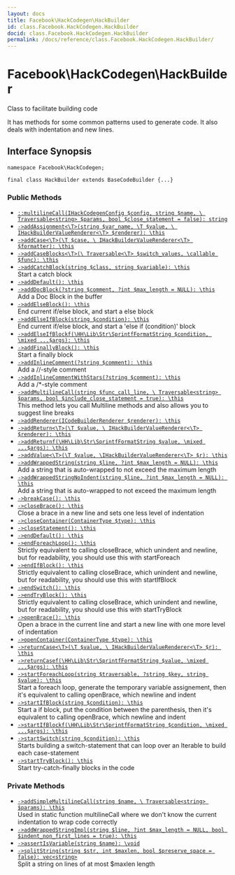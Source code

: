 ```yaml
---
layout: docs
title: Facebook\HackCodegen\HackBuilder
id: class.Facebook.HackCodegen.HackBuilder
docid: class.Facebook.HackCodegen.HackBuilder
permalink: /docs/reference/class.Facebook.HackCodegen.HackBuilder/
---
```

# Facebook\\HackCodegen\\HackBuilder




Class to facilitate building code




It has methods for some common patterns
used to generate code. It also deals with indentation and new lines.




## Interface Synopsis




``` Hack
namespace Facebook\HackCodegen;

final class HackBuilder extends BaseCodeBuilder {...}
```




### Public Methods




* [` ::multilineCall(IHackCodegenConfig $config, string $name, \ Traversable<string> $params, bool $close_statement = false): string `](<class.Facebook.HackCodegen.HackBuilder.multilineCall.md>)
* [` ->addAssignment<\T>(string $var_name, \T $value, \ IHackBuilderValueRenderer<\T> $renderer): \this `](<class.Facebook.HackCodegen.HackBuilder.addAssignment.md>)
* [` ->addCase<\T>(\T $case, \ IHackBuilderValueRenderer<\T> $formatter): \this `](<class.Facebook.HackCodegen.HackBuilder.addCase.md>)
* [` ->addCaseBlocks<\T>(\ Traversable<\T> $switch_values, \callable $func): \this `](<class.Facebook.HackCodegen.HackBuilder.addCaseBlocks.md>)
* [` ->addCatchBlock(string $class, string $variable): \this `](<class.Facebook.HackCodegen.HackBuilder.addCatchBlock.md>)\
  Start a catch block
* [` ->addDefault(): \this `](<class.Facebook.HackCodegen.HackBuilder.addDefault.md>)
* [` ->addDocBlock(?string $comment, ?int $max_length = NULL): \this `](<class.Facebook.HackCodegen.HackBuilder.addDocBlock.md>)\
  Add a Doc Block in the buffer
* [` ->addElseBlock(): \this `](<class.Facebook.HackCodegen.HackBuilder.addElseBlock.md>)\
  End current if/else block, and start a else block
* [` ->addElseIfBlock(string $condition): \this `](<class.Facebook.HackCodegen.HackBuilder.addElseIfBlock.md>)\
  End current if/else block, and start a 'else if (condition)' block
* [` ->addElseIfBlockf(\HH\Lib\Str\SprintfFormatString $condition, \mixed ...$args): \this `](<class.Facebook.HackCodegen.HackBuilder.addElseIfBlockf.md>)
* [` ->addFinallyBlock(): \this `](<class.Facebook.HackCodegen.HackBuilder.addFinallyBlock.md>)\
  Start a finally block
* [` ->addInlineComment(?string $comment): \this `](<class.Facebook.HackCodegen.HackBuilder.addInlineComment.md>)\
  Add a //-style comment
* [` ->addInlineCommentWithStars(?string $comment): \this `](<class.Facebook.HackCodegen.HackBuilder.addInlineCommentWithStars.md>)\
  Add a /*-style comment
* [` ->addMultilineCall(string $func_call_line, \ Traversable<string> $params, bool $include_close_statement = true): \this `](<class.Facebook.HackCodegen.HackBuilder.addMultilineCall.md>)\
  This method lets you call Multiline methods and also allows you to
  suggest line breaks
* [` ->addRenderer(ICodeBuilderRenderer $renderer): \this `](<class.Facebook.HackCodegen.HackBuilder.addRenderer.md>)
* [` ->addReturn<\T>(\T $value, \ IHackBuilderValueRenderer<\T> $renderer): \this `](<class.Facebook.HackCodegen.HackBuilder.addReturn.md>)
* [` ->addReturnf(\HH\Lib\Str\SprintfFormatString $value, \mixed ...$args): \this `](<class.Facebook.HackCodegen.HackBuilder.addReturnf.md>)
* [` ->addValue<\T>(\T $value, \IHackBuilderValueRenderer<\T> $r): \this `](<class.Facebook.HackCodegen.HackBuilder.addValue.md>)
* [` ->addWrappedString(string $line, ?int $max_length = NULL): \this `](<class.Facebook.HackCodegen.HackBuilder.addWrappedString.md>)\
  Add a string that is auto-wrapped to not exceed the maximum length
* [` ->addWrappedStringNoIndent(string $line, ?int $max_length = NULL): \this `](<class.Facebook.HackCodegen.HackBuilder.addWrappedStringNoIndent.md>)\
  Add a string that is auto-wrapped to not exceed the maximum length
* [` ->breakCase(): \this `](<class.Facebook.HackCodegen.HackBuilder.breakCase.md>)
* [` ->closeBrace(): \this `](<class.Facebook.HackCodegen.HackBuilder.closeBrace.md>)\
  Close a brace in a new line and sets one less level of indentation
* [` ->closeContainer(ContainerType $type): \this `](<class.Facebook.HackCodegen.HackBuilder.closeContainer.md>)
* [` ->closeStatement(): \this `](<class.Facebook.HackCodegen.HackBuilder.closeStatement.md>)
* [` ->endDefault(): \this `](<class.Facebook.HackCodegen.HackBuilder.endDefault.md>)
* [` ->endForeachLoop(): \this `](<class.Facebook.HackCodegen.HackBuilder.endForeachLoop.md>)\
  Strictly equivalent to calling closeBrace, which unindent and newline,
  but for readability, you should use this with startForeach
* [` ->endIfBlock(): \this `](<class.Facebook.HackCodegen.HackBuilder.endIfBlock.md>)\
  Strictly equivalent to calling closeBrace, which unindent and newline,
  but for readability, you should use this with startIfBlock
* [` ->endSwitch(): \this `](<class.Facebook.HackCodegen.HackBuilder.endSwitch.md>)
* [` ->endTryBlock(): \this `](<class.Facebook.HackCodegen.HackBuilder.endTryBlock.md>)\
  Strictly equivalent to calling closeBrace, which unindent and newline,
  but for readability, you should use this with startTryBlock
* [` ->openBrace(): \this `](<class.Facebook.HackCodegen.HackBuilder.openBrace.md>)\
  Open a brace in the current line and start a new line
  with one more level of indentation
* [` ->openContainer(ContainerType $type): \this `](<class.Facebook.HackCodegen.HackBuilder.openContainer.md>)
* [` ->returnCase<\T>(\T $value, \ IHackBuilderValueRenderer<\T> $r): \this `](<class.Facebook.HackCodegen.HackBuilder.returnCase.md>)
* [` ->returnCasef(\HH\Lib\Str\SprintfFormatString $value, \mixed ...$args): \this `](<class.Facebook.HackCodegen.HackBuilder.returnCasef.md>)
* [` ->startForeachLoop(string $traversable, ?string $key, string $value): \this `](<class.Facebook.HackCodegen.HackBuilder.startForeachLoop.md>)\
  Start a foreach loop, generate the temporary variable assignement, then
  it's equivalent to calling openBrace, which newline and indent
* [` ->startIfBlock(string $condition): \this `](<class.Facebook.HackCodegen.HackBuilder.startIfBlock.md>)\
  Start a if block, put the condition between the parenthesis, then
  it's equivalent to calling openBrace, which newline and indent
* [` ->startIfBlockf(\HH\Lib\Str\SprintfFormatString $condition, \mixed ...$args): \this `](<class.Facebook.HackCodegen.HackBuilder.startIfBlockf.md>)
* [` ->startSwitch(string $condition): \this `](<class.Facebook.HackCodegen.HackBuilder.startSwitch.md>)\
  Starts building a switch-statement that can loop over an Iterable
  to build each case-statement
* [` ->startTryBlock(): \this `](<class.Facebook.HackCodegen.HackBuilder.startTryBlock.md>)\
  Start try-catch-finally blocks in the code







### Private Methods




- [` ->addSimpleMultilineCall(string $name, \ Traversable<string> $params): \this `](<class.Facebook.HackCodegen.HackBuilder.addSimpleMultilineCall.md>)\
  Used in static function multilineCall where we don't know the current
  indentation to wrap code correctly
- [` ->addWrappedStringImpl(string $line, ?int $max_length = NULL, bool $indent_non_first_lines = true): \this `](<class.Facebook.HackCodegen.HackBuilder.addWrappedStringImpl.md>)
- [` ->assertIsVariable(string $name): \void `](<class.Facebook.HackCodegen.HackBuilder.assertIsVariable.md>)
- [` ->splitString(string $str, int $maxlen, bool $preserve_space = false): vec<string> `](<class.Facebook.HackCodegen.HackBuilder.splitString.md>)\
  Split a string on lines of at most $maxlen length